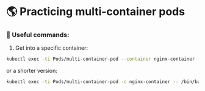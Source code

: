 # 🌎 Practicing multi-container pods

### 🚀 Useful commands:

1. Get into a specific container:
```bash
kubectl exec -ti Pods/multi-container-pod --container nginx-container -- /bin/bash
```

or a shorter version:
```bash
kubectl exec -ti Pods/multi-container-pod -c nginx-container -- /bin/bash
```
